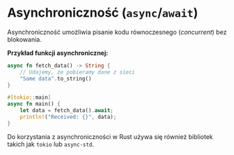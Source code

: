 
# Asynchroniczność (`async`/`await`)

Asynchroniczność umożliwia pisanie kodu równoczesnego (*concurrent*) bez blokowania.

**Przykład funkcji asynchronicznej:**
```rust
async fn fetch_data() -> String {
    // Udajemy, że pobieramy dane z sieci
    "Some data".to_string()
}

#[tokio::main]
async fn main() {
    let data = fetch_data().await;
    println!("Received: {}", data);
}

```

Do korzystania z asynchroniczności w Rust używa się również bibliotek takich jak `tokio` lub `async-std`.



















